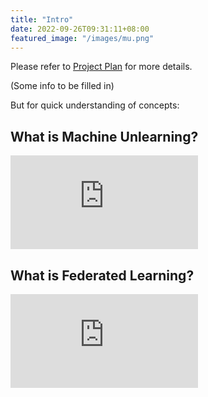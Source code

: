 ```yaml
---
title: "Intro"
date: 2022-09-26T09:31:11+08:00
featured_image: "/images/mu.png"
---
```


<div style="text-align:left;">

Please refer to [Project Plan](https://i.cs.hku.hk/~shuang/fyp-plan.pdf) for more details.

(Some info to be filled in)

But for quick understanding of concepts:

## What is Machine Unlearning?

<iframe src="https://www.youtube-nocookie.com/embed/xUnMkCB0Gns" class="video" title="YouTube video player" frameborder="0" allow="accelerometer; autoplay; clipboard-write; encrypted-media; gyroscope; picture-in-picture" allowfullscreen></iframe>

## What is Federated Learning?

<iframe src="https://www.youtube-nocookie.com/embed/X8YYWunttOY" class="video" title="YouTube video player" frameborder="0" allow="accelerometer; autoplay; clipboard-write; encrypted-media; gyroscope; picture-in-picture" allowfullscreen></iframe>
</div>
